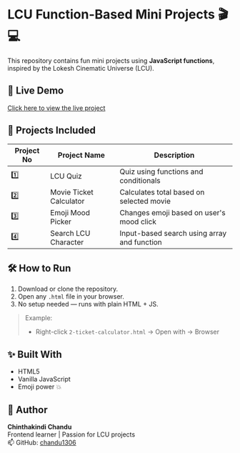 # LCU Function-Based Mini Projects 🎬💻

This repository contains fun mini projects using **JavaScript functions**, inspired by the Lokesh Cinematic Universe (LCU).

## 🔗 Live Demo
[Click here to view the live project](https://chandu1306.github.io/lcu-function-projects/)

## 📁 Projects Included

| Project No | Project Name             | Description                                  |
|------------|--------------------------|----------------------------------------------|
| 1️⃣         | LCU Quiz                 | Quiz using functions and conditionals        |
| 2️⃣         | Movie Ticket Calculator | Calculates total based on selected movie     |
| 3️⃣         | Emoji Mood Picker       | Changes emoji based on user's mood click     |
| 4️⃣         | Search LCU Character    | Input-based search using array and function  |

## 🛠️ How to Run

1. Download or clone the repository.
2. Open any `.html` file in your browser.
3. No setup needed — runs with plain HTML + JS.

> Example:
> - Right-click `2-ticket-calculator.html` → Open with → Browser

## ✨ Built With

- HTML5  
- Vanilla JavaScript  
- Emoji power 💥

## 🙌 Author

**Chinthakindi Chandu**  
Frontend learner | Passion for LCU projects  
📫 GitHub: [chandu1306](https://github.com/chandu1306)

